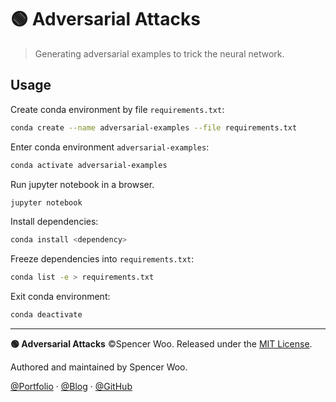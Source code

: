 # 🟢 Adversarial Attacks

> Generating adversarial examples to trick the neural network.

## Usage

Create conda environment by file `requirements.txt`:

```bash
conda create --name adversarial-examples --file requirements.txt
```

Enter conda environment `adversarial-examples`:

```bash
conda activate adversarial-examples
```

Run jupyter notebook in a browser.

```bash
jupyter notebook
```

Install dependencies:

```bash
conda install <dependency>
```

Freeze dependencies into `requirements.txt`:

```bash
conda list -e > requirements.txt
```

Exit conda environment:

```bash
conda deactivate
```

---

**🟢 Adversarial Attacks** ©Spencer Woo. Released under the [MIT License](LICENSE).

Authored and maintained by Spencer Woo.

[@Portfolio](https://spencerwoo.com/) · [@Blog](https://blog.spencerwoo.com/) · [@GitHub](https://github.com/spencerwooo)
